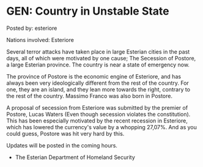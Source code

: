 # GEN: Country in Unstable State

Posted by: esteriore

Nations involved: Esteriore

Several terror attacks have taken place in large Esterian cities in the past days, all of which were motivated by one cause; The Secession of Postore, a large Esterian province. The country is near a state of emergency now.

The province of Postore is the economic engine of Esteriore, and has always been very ideologically different from the rest of the country. For one, they are an island, and they lean more towards the right, contrary to the rest of the country. Massimo Franco was also born in Postore.

A proposal of secession from Esteriore was submitted by the premier of Postore, Lucas Waters (Even though secession violates the constitution). This has been especially motivated by the recent recession in Esteriore, which has lowered the currency's value by a whopping 27,07%. And as you could guess, Postore was hit very hard by this.

Updates will be posted in the coming hours.

- The Esterian Department of Homeland Security